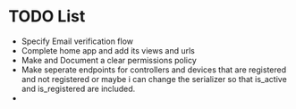 # TODO List

- Specify Email verification flow
- Complete home app and add its views and urls
- Make and Document a clear permissions policy
- Make seperate endpoints for controllers and devices that are registered and not registered or maybe i can change the serializer so that is_active and is_registered are included.
- 
